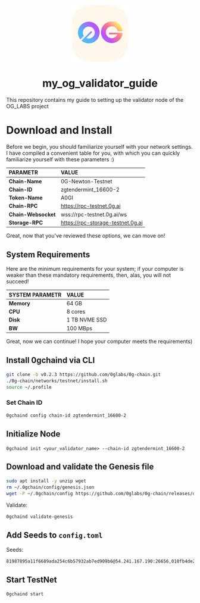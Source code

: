 <div align=center>
  <img src="https://github.com/TempGROX/TempGROX/blob/main/src/photos/rounded-in-photoretrica.png" width="150">
</div>

<h1 align=center>my_og_validator_guide</h1>
This repository contains my guide to setting up the validator node of the OG_LABS project
<br>


# Download and Install
Before we begin, you should familiarize yourself with your network settings. I have compiled a convenient table for you, with which you can quickly familiarize yourself with these parameters :)

|PARAMETR|VALUE|
|:-------|:----|
|**Chain-Name**|0G-Newton-Testnet|
|**Chain-ID**|zgtendermint_16600-2|
|**Token-Name**|A0GI|
|**Chain-RPC**|https://rpc-testnet.0g.ai|
|**Chain-Websocket**|wss://rpc-testnet.0g.ai/ws|
|**Storage-RPC**|https://rpc-storage-testnet.0g.ai|

Great, now that you've reviewed these options, we can move on!

## System Requirements
Here are the minimum requirements for your system; if your computer is weaker than these mandatory requirements, then, alas, you will not succeed!

|SYSTEM PARAMETR|VALUE|
|:--------------|:----|
|**Memory**|64 GB|
|**CPU**|8 cores|
|**Disk**|1 TB NVME SSD|
|**BW**|100 MBps|

Great, now we can continue! I hope your computer meets the requirements)

## Install 0gchaind via CLI
```bash
git clone -b v0.2.3 https://github.com/0glabs/0g-chain.git
./0g-chain/networks/testnet/install.sh
source ~/.profile
```
### Set Chain ID
```bash
0gchaind config chain-id zgtendermint_16600-2
```

## Initialize Node
```
0gchaind init <your_validator_name> --chain-id zgtendermint_16600-2
```

## Download and validate the Genesis file
```bash
sudo apt install -y unzip wget
rm ~/.0gchain/config/genesis.json
wget -P ~/.0gchain/config https://github.com/0glabs/0g-chain/releases/download/v0.2.3/genesis.json
```
Validate:
```bash
0gchaind validate-genesis
```

## Add Seeds to `config.toml`
Seeds:
```bash
81987895a11f6689ada254c6b57932ab7ed909b6@54.241.167.190:26656,010fb4de28667725a4fef26cdc7f9452cc34b16d@54.176.175.48:26656,e9b4bc203197b62cc7e6a80a64742e752f4210d5@54.193.250.204:26656,68b9145889e7576b652ca68d985826abd46ad660@18.166.164.232:26656
```

## Start TestNet
```bash
0gchaind start
```
